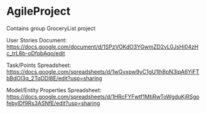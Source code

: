 # AgileProject
Contains group GroceryList project

User Stories Document:
https://docs.google.com/document/d/1SPzVOKdO3YGwmZD2vL0JsHi04zHc_trL8b-oDfpbAqo/edit

Task/Points Spreadsheet:
https://docs.google.com/spreadsheets/d/1wGvxpw9yC1gU1lh8pN3ipA6YiFTbBdOI3q_2TqDDl8E/edit?usp=sharing

Model/Entity Properties Spreadsheet:
https://docs.google.com/spreadsheets/d/1HRcFYFwtf1MtiRwToWgduKjRSgofebylDf9Rs3ASNfE/edit?usp=sharing
